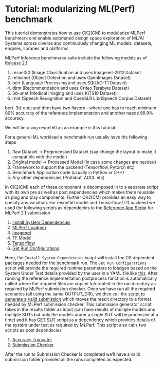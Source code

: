 # Tutorial: modularizing ML(Perf) benchmark

This tutorial demonstrates how to use CK2(CM) to modularize MLPerf benchmark
and enable automated design space exploration of ML/AI Systems across diverse
and continuously changing ML models, datasets, engines, libraries and platforms.

MLPerf Inference benchmarks suite include the following models as 
of [Release 2.1](https://github.com/mlcommons/inference/tree/r2.1). 
1. resnet50 (Image Classification and uses Imagenet-2012 Dataset
2. retinanet (Object Detection and uses OpenImages Dataset)
3. bert (Language Processing and uses SQUAD-1.1 Dataset)
4. dlrm (Recommendation and uses Criteo Terabyte Dataset)
5. 3d-unet (Medical Imaging and uses KiTS19 Dataset)
6. rnnt (Speech Recognition and OpenSLR LibriSpeech Corpus Dataset)

bert, 3d-unet and dlrm have two flavors - where one has to reach minimum 99% accuracy 
of the reference implementation and another needs 99.9% accuracy. 

We will be using resnet50 as an example in this tutorial.

For a general ML workload a benchmark run usually have the following steps
1. Raw Dataset -> Preprocessed Dataset (say change the layout to make it compatible with the model)
2. Original model -> Processed Model (in case some changes are needed)
3. Framework to support the backend (Tensorflow, Pytorch etc)
4. Benchmark Application code (usually in Python or C++)
5. Any other dependencies (Protobuf, AOCL etc)

In CK2(CM) each of these component is decomposed in to a separate script with its own pre 
as well as post dependencies which makes them reusable as plug and play components. Further 
CK2(CM) provides an easy way to specify any variation. For resnet50 model and Tensorflow (Tf)
backend we used the following scripts as dependecies to the [Reference App Script](https://github.com/mlcommons/ck/tree/master/cm-mlops/script/app-mlperf-inference-vision-reference) for MLPerf 2.1 submission

1. [Install System Dependencies](https://github.com/mlcommons/ck/tree/master/cm-mlops/script/get-sys-utils-cm)
2. [MLPerf Loadgen](https://github.com/mlcommons/ck/tree/master/cm-mlops/script/install-mlc-inference-loadgen)
3. [Imagenet](https://github.com/mlcommons/ck/tree/master/cm-mlops/script/get-imagenet-val)
4. [TF Model](https://github.com/mlcommons/ck/tree/master/cm-mlops/script/get-ml-model-resnet50-tf)
5. [Tensorflow](https://github.com/mlcommons/ck/tree/master/cm-mlops/script/get-tensorflow)
6. [Get Run Configurations](https://github.com/mlcommons/ck/tree/master/cm-mlops/script/get-sut-mlc-configs)

Here, the `Install System Dependencies` script will install the OS dependent packages needed for 
the benchmark run. The `Get Run Configurations` script will provide the required runtime parameters to loadgen 
based on the System Under Test details provided by the user in a YAML file like [this](https://github.com/mlcommons/ck/tree/master/cm-mlops/script/get-sut-mlc-configs/configs/default). After running the reference implementation postprocess function is 
automatically called where the required files are copied to/created in the run directory as required by MLPerf submission checker.
Once we have run all the required scenarios (all using the same OUTPUT_DIR), we then call the [script to 
generate a valid submission](https://github.com/mlcommons/ck/tree/master/cm-mlops/script/generate-mlc-inference-submission)
which moves the result directory to a format needed by MLPerf submission checker. This submission generator script takes in 
the results folder as input (can have results of multiple models and multiple SUTs but only the models under a single
SUT will be processed at a time) and it has [GET SUT](https://github.com/mlcommons/ck/tree/master/cm-mlops/script/get-sut) 
script as a dependency which provides details of the system under test as required by MLPerf. This script also calls two 
scripts as post dependecies

1. [Accuracy Truncater](https://github.com/mlcommons/ck/tree/master/cm-mlops/script/run-mlc-accuracy-truncation)
2. [Submission Checker](https://github.com/mlcommons/ck/tree/master/cm-mlops/script/run-mlc-submission-checker)

After the run to Submission Checker is completed we'll have a valid submission folder provided all the runs completed as 
expected. 


